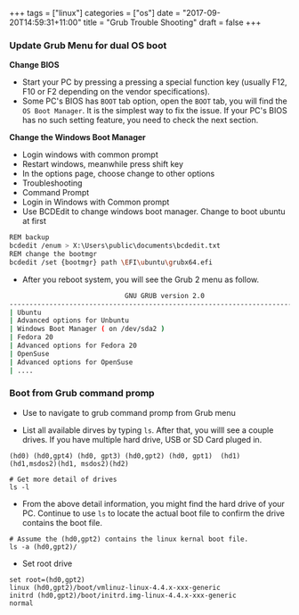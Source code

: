 +++
tags =  ["linux"]
categories = ["os"]
date = "2017-09-20T14:59:31+11:00"
title = "Grub Trouble Shooting"
draft = false
+++

### Update Grub Menu for dual OS boot

**Change BIOS**
* Start your PC by pressing a pressing a special function key (usually F12, F10 or F2 depending on the vendor specifications).
* Some PC's BIOS has `BOOT` tab option, open the `BOOT` tab, you will find the `OS Boot Manager`. It is the simplest way to fix the issue. If your PC's BIOS has no such setting feature, you need to check the next section. 

**Change the Windows Boot Manager**
* Login windows with common prompt 
* Restart windows, meanwhile press shift key
* In the options page, choose change to other options
* Troubleshooting
* Command Prompt
* Login in Windows with Common prompt
* Use BCDEdit to change windows boot manager. Change to boot ubuntu at first

```bash
REM backup
bcdedit /enum > X:\Users\public\documents\bcdedit.txt
REM change the bootmgr 
bcdedit /set {bootmgr} path \EFI\ubuntu\grubx64.efi
```
* After you reboot system, you will see the Grub 2 menu as follow.

```bash
                             GNU GRUB version 2.0
---------------------------------------------------------------------------------- 
| Ubuntu 
| Advanced options for Unbuntu
| Windows Boot Manager ( on /dev/sda2 )
| Fedora 20
| Advanced options for Fedora 20
| OpenSuse 
| Advanced options for OpenSuse
| ....

```


### Boot from Grub command promp

* Use <ESC> to navigate to grub command promp from Grub menu

* List all available dirves by typing `ls`. After that, you willl see a couple drives. If you have multiple hard drive, USB or SD Card pluged in. 

```
(hd0) (hd0,gpt4) (hd0, gpt3) (hd0,gpt2) (hd0, gpt1)  (hd1) (hd1,msdos2)(hd1, msdos2)(hd2)

# Get more detail of drives
ls -l
```

* From the above detail information, you might find the hard drive of your PC. Continue to use `ls` to locate the actual boot file to confirm the drive contains the boot file. 

```
# Assume the (hd0,gpt2) contains the linux kernal boot file. 
ls -a (hd0,gpt2)/
```

* Set root drive

```
set root=(hd0,gpt2)
linux (hd0,gpt2)/boot/vmlinuz-linux-4.4.x-xxx-generic
initrd (hd0,gpt2)/boot/initrd.img-linux-4.4.x-xxx-generic
normal
```




